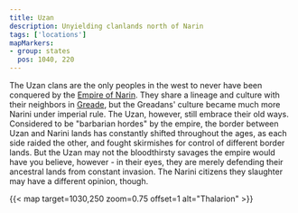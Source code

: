 ```yaml
---
title: Uzan
description: Unyielding clanlands north of Narin
tags: ['locations']
mapMarkers:
- group: states
  pos: 1040, 220
---
```


The Uzan clans are the only peoples in the west to never have been conquered by the [Empire of Narin](/pages/Narin). They share a lineage and culture with their neighbors in [Greade](/pages/Greade), but the Greadans' culture became much more Narini under imperial rule. The Uzan, however, still embrace their old ways. Considered to be "barbarian hordes" by the empire, the border between Uzan and Narini lands has constantly shifted throughout the ages, as each side raided the other, and fought skirmishes for control of different border lands. But the Uzan may not the bloodthirsty savages the empire would have you believe, however - in their eyes, they are merely defending their ancestral lands from constant invasion. The Narini citizens they slaughter may have a different opinion, though.

{{< map target=1030,250 zoom=0.75 offset=1 alt="Thalarion" >}}
